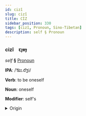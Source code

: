 ```yaml
---
id: cizî
slug: cizî
title: CİZ
sidebar_position: 330
tags: [cizî, Pronoun, Sino-Tibetan]
description: self § Pronoun
---
```


### cizî&emsp;<span kind="abugida">ꞇȷⱴɟ</span>

*self* **§** [Pronoun](../../tags/Pronoun)

**IPA**: /ˈt͡ɕɪ.d͡ʒi/

**Verb**: to be oneself

**Noun**: oneself

**Modifier**: self's

<details>
    <summary>Origin</summary>
    Mandarin 自己 zìjǐ /tsɪ'd͡ʒi/<br/>
    <em>Sino-Tibetan Language Family</em>
</details>